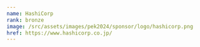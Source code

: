 ```yaml
---
name: HashiCorp
rank: bronze
image: /src/assets/images/pek2024/sponsor/logo/hashicorp.png
href: https://www.hashicorp.co.jp/
---
```

